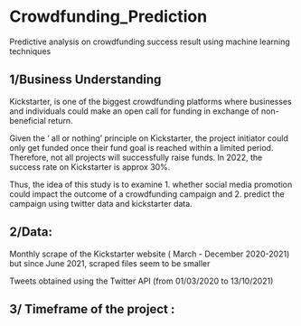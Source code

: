 # Crowdfunding_Prediction
Predictive analysis on crowdfunding success result using machine learning techniques 

## 1/Business Understanding 

Kickstarter, is one of the biggest crowdfunding platforms where businesses and individuals could make an open call for funding in exchange of non-beneficial return. 

Given the ‘ all or nothing’ principle on Kickstarter, the project initiator could only get funded once their fund goal is reached within a limited period. Therefore, not all projects will successfully raise funds. In 2022, the success rate on Kickstarter is approx 30%. 


Thus, the idea of this study is to examine 1. whether social media promotion could impact the outcome of a crowdfunding campaign and 2. predict the campaign using twitter data and kickstarter data. 

## 2/Data: 
Monthly scrape of the Kickstarter website ( March - December 2020-2021)  but since June 2021, scraped files seem to be smaller

Tweets obtained using the Twitter API (from 01/03/2020 to 13/10/2021)


## 3/ Timeframe of the project :
